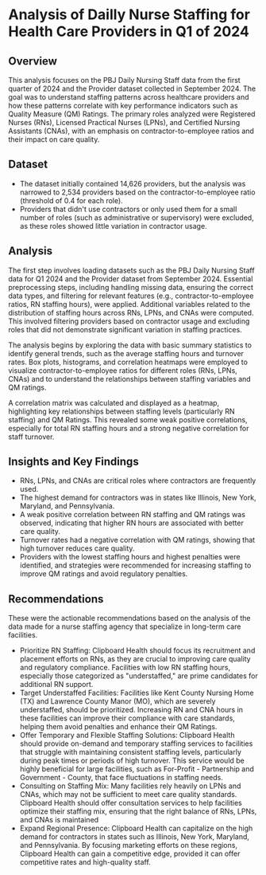 # Analysis of Dailly Nurse Staffing for Health Care Providers in Q1 of 2024

## Overview

This analysis focuses on the PBJ Daily Nursing Staff data from the first quarter of 2024 and the Provider dataset collected in September 2024. The goal was to understand staffing patterns across healthcare providers and how these patterns correlate with key performance indicators such as Quality Measure (QM) Ratings. The primary roles analyzed were Registered Nurses (RNs), Licensed Practical Nurses (LPNs), and Certified Nursing Assistants (CNAs), with an emphasis on contractor-to-employee ratios and their impact on care quality.

## Dataset 
- The dataset initially contained 14,626 providers, but the analysis was narrowed to 2,534 providers based on the contractor-to-employee ratio (threshold of 0.4 for each role).
- Providers that didn't use contractors or only used them for a small number of roles (such as administrative or supervisory) were excluded, as these roles showed little variation in contractor usage.

## Analysis
<p>The first step involves loading datasets such as the PBJ Daily Nursing Staff data for Q1 2024 and the Provider dataset from September 2024. Essential preprocessing steps, including handling missing data, ensuring the correct data types, and filtering for relevant features (e.g., contractor-to-employee ratios, RN staffing hours), were applied. Additional variables related to the distribution of staffing hours across RNs, LPNs, and CNAs were computed. This involved filtering providers based on contractor usage and excluding roles that did not demonstrate significant variation in staffing practices.</p>

<p>The analysis begins by exploring the data with basic summary statistics to identify general trends, such as the average staffing hours and turnover rates. Box plots, histograms, and correlation heatmaps were employed to visualize contractor-to-employee ratios for different roles (RNs, LPNs, CNAs) and to understand the relationships between staffing variables and QM ratings.
</p>
<p>A correlation matrix was calculated and displayed as a heatmap, highlighting key relationships between staffing levels (particularly RN staffing) and QM Ratings. This revealed some weak positive correlations, especially for total RN staffing hours and a strong negative correlation for staff turnover.</p>

## Insights and Key Findings

- RNs, LPNs, and CNAs are critical roles where contractors are frequently used.
- The highest demand for contractors was in states like Illinois, New York, Maryland, and Pennsylvania.
- A weak positive correlation between RN staffing and QM ratings was observed, indicating that higher RN hours are associated with better care quality.
- Turnover rates had a negative correlation with QM ratings, showing that high turnover reduces care quality.
- Providers with the lowest staffing hours and highest penalties were identified, and strategies were recommended for increasing staffing to improve QM ratings and avoid regulatory penalties.

## Recommendations
These were the actionable recommendations based on the analysis of the data made for a nurse staffing agency that specialize in long-term care facilities.
- Prioritize RN Staffing: Clipboard Health should focus its recruitment and placement efforts on RNs, as they are crucial to improving care quality and regulatory compliance. Facilities with low RN staffing hours, especially those categorized as "understaffed," are prime candidates for additional RN support.
- Target Understaffed Facilities: Facilities like Kent County Nursing Home (TX) and Lawrence County Manor (MO), which are severely understaffed, should be prioritized. Increasing RN and CNA hours in these facilities can improve their compliance with care standards, helping them avoid penalties and enhance their QM Ratings.
- Offer Temporary and Flexible Staffing Solutions: Clipboard Health should provide on-demand and temporary staffing services to facilities that struggle with maintaining consistent staffing levels, particularly during peak times or periods of high turnover. This service would be highly beneficial for large facilities, such as For-Profit - Partnership and Government - County, that face fluctuations in staffing needs.
- Consulting on Staffing Mix: Many facilities rely heavily on LPNs and CNAs, which may not be sufficient to meet care quality standards. Clipboard Health should offer consultation services to help facilities optimize their staffing mix, ensuring that the right balance of RNs, LPNs, and CNAs is maintained
- Expand Regional Presence: Clipboard Health can capitalize on the high demand for contractors in states such as Illinois, New York, Maryland, and Pennsylvania. By focusing marketing efforts on these regions, Clipboard Health can gain a competitive edge, provided it can offer competitive rates and high-quality staff.




